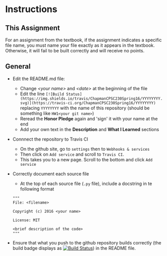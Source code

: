 # Instructions

## This Assignment

For an assignment from the textbook, if the assignment indicates a specific file name, you must name your file exactly as it appears in the textbook. Otherwise, it will fail to be built correctly and will receive no points.

## General



* Edit the README.md file:
    * Change _\<your name\>_ and _\<date\>_ at the beginning of the file
    * Edit the line ```[![Build Status](https://img.shields.io/travis/ChapmanCPSC230Spring16/YYYYYYYY.svg)](https://travis-ci.org/ChapmanCPSC230Spring16/YYYYYYYY)``` replacing ```YYYYYYYY``` with the name of this repository (should be something like ```HW1<your git name>```)
    * Reread the __Honor Pledge__ again and 'sign' it with your name at the end
    * Add your own text in the __Description__ and __What I Learned__ sections


* Connnect the repository to Travis CI
    * On the github site, go to ```settings``` then to ```Webhooks & services```
    * Then click on ```Add service``` and scroll to ```Travis CI```.
    * This takes you to a new page. Scroll to the bottom and click ```Add service```


* Correctly document each source file
    * At the top of each source file (```.py``` file), include a docstring in te following format

    ```
    """
    File: <filename>

    Copyright (c) 2016 <your name>

    License: MIT

    <brief description of the code>
    """    
    ```

* Ensure that what you push to the github repository builds correctly (the build badge displays as [![Build Status](https://img.shields.io/travis/ChapmanCPSC230Spring16/Assignment-X.svg)]()) in the README file.
